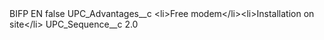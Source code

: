 <?xml version="1.0" encoding="UTF-8"?>
<CustomMetadata xmlns="http://soap.sforce.com/2006/04/metadata" xmlns:xsi="http://www.w3.org/2001/XMLSchema-instance" xmlns:xsd="http://www.w3.org/2001/XMLSchema">
    <label>BIFP EN</label>
    <protected>false</protected>
    <values>
        <field>UPC_Advantages__c</field>
        <value xsi:type="xsd:string">&lt;li&gt;Free modem&lt;/li&gt;&lt;li&gt;Installation on site&lt;/li&gt;</value>
    </values>
    <values>
        <field>UPC_Sequence__c</field>
        <value xsi:type="xsd:double">2.0</value>
    </values>
</CustomMetadata>
